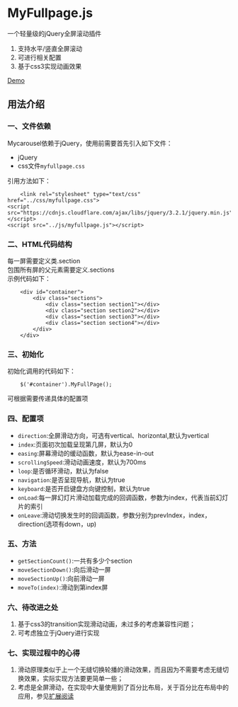 # MyFullpage.js
一个轻量级的jQuery全屏滚动插件
1. 支持水平/竖直全屏滚动
2. 可进行相关配置
3. 基于css3实现动画效果  

[Demo](https://bobofangwei.github.io/UIcomponnets/%E8%BD%AE%E6%92%AD%E5%9B%BE%E6%8F%92%E4%BB%B6/%E6%99%AE%E9%80%9A%E8%BD%AE%E6%92%AD%E5%9B%BE/demo/MyCarousel.html)

## 用法介绍
### 一、文件依赖
Mycarousel依赖于jQuery，使用前需要首先引入如下文件：
+ jQuery
+ css文件`myfullpage.css`

引用方法如下：
```
    <link rel="stylesheet" type="text/css" href="../css/myfullpage.css">
<script src="https://cdnjs.cloudflare.com/ajax/libs/jquery/3.2.1/jquery.min.js"></script>
<script src="../js/myfullpage.js"></script>
```
### 二、HTML代码结构
每一屏需要定义类.section  
包围所有屏的父元素需要定义.sections  
示例代码如下：
```
    <div id="container">
        <div class="sections">
            <div class="section section1"></div>
            <div class="section section2"></div>
            <div class="section section3"></div>
            <div class="section section4"></div>
        </div>
    </div>
```
### 三、初始化
初始化调用的代码如下：
```
    $('#container').MyFullPage();
```
可根据需要传递具体的配置项
### 四、配置项
* `direction`:全屏滑动方向，可选有vertical、horizontal,默认为vertical
*  `index`:页面初次加载呈现第几屏，默认为0
*  `easing`:屏幕滑动的缓动函数，默认为ease-in-out
*  `scrollingSpeed`:滑动动画速度，默认为700ms
*  `loop`:是否循环滑动，默认为false
*  `navigation`:是否呈现导航，默认为true
*  `keyboard`:是否开启键盘方向键控制，默认为true
*  `onLoad`:每一屏幻灯片滑动加载完成的回调函数，参数为index，代表当前幻灯片的索引
*  `onLeave`:滑动切换发生时的回调函数，参数分别为prevIndex，index，direction(选项有down，up)

### 五、方法
+ `getSectionCount()`:一共有多少个section
+ `moveSectionDown()`:向后滑动一屏
+ `moveSectionUp()`:向前滑动一屏
+ `moveTo(index)`:滑动到第index屏

### 六、待改进之处
1. 基于css3的transition实现滑动动画，未过多的考虑兼容性问题；
2. 可考虑独立于jQuery进行实现

### 七、实现过程中的心得
1. 滑动原理类似于上一个无缝切换轮播的滑动效果，而且因为不需要考虑无缝切换效果，实际实现方法要更简单一些；
2. 考虑是全屏滑动，在实现中大量使用到了百分比布局，关于百分比在布局中的应用，参见[扩展阅读](http://www.cnblogs.com/bobodeboke/p/6907160.html)
